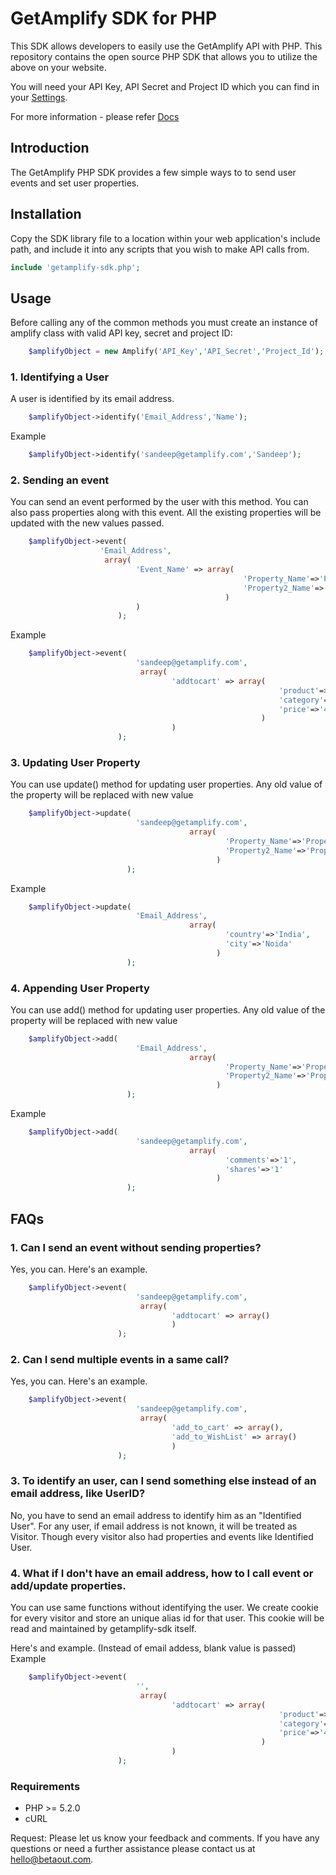 GetAmplify SDK for PHP
======================

This SDK allows developers to easily use the GetAmplify API with PHP. This repository contains the open source PHP SDK that allows you to utilize the above on your website. 

You will need your API Key, API Secret and Project ID which you can find in your [Settings](http://getamplify.com/configurations/settings/api-key).

For more information - please refer [Docs](http://getamplify.com/learn/product-guide/) 

Introduction
------------

The GetAmplify PHP SDK provides a few simple ways to to send user events and set user properties.

Installation
------------

Copy the SDK library file to a location within your web application's include path, and include it into any scripts that you wish to make API calls from.

```php
include 'getamplify-sdk.php';
````

Usage
-----
Before calling any of the common methods you must create an instance of amplify class with valid API key, secret and project ID:

```php  
    $amplifyObject = new Amplify('API_Key','API_Secret','Project_Id');
````

### 1. Identifying a User
A user is identified by its email address.

```php  
    $amplifyObject->identify('Email_Address','Name');
````

Example
```php  
    $amplifyObject->identify('sandeep@getamplify.com','Sandeep');
````

### 2. Sending an event
You can send an event performed by the user with this method. You can also pass properties along with this event. All the existing properties will be updated with the new values passed.

```php  
    $amplifyObject->event(
                    'Email_Address',
                     array(
                            'Event_Name' => array(
                                                    'Property_Name'=>'Property_Value',
                                                    'Property2_Name'=>'Property2_Value'
                                                )
                            )
                        );
````

Example
```php  
    $amplifyObject->event(
                            'sandeep@getamplify.com',
                             array(
                                    'addtocart' => array(
                                                            'product'=>'Samsung Note2',
                                                            'category'=>'Mobile',
                                                            'price'=>'456.78'
                                                        )
                                    )
                        );
````

### 3. Updating User Property
You can use update() method for updating user properties. Any old value of the property will be replaced with new value 
```php  
    $amplifyObject->update(
                            'sandeep@getamplify.com',
                                        array(
                                                'Property_Name'=>'Property_Value',
                                                'Property2_Name'=>'Property2_Value'
                                              )
                          );
````
Example
```php  
    $amplifyObject->update(
                            'Email_Address',
                                        array(
                                                'country'=>'India',
                                                'city'=>'Noida'
                                              )
                          );
````

### 4. Appending User Property
You can use add() method for updating user properties. Any old value of the property will be replaced with new value 
```php  
    $amplifyObject->add(
                            'Email_Address',
                                        array(
                                                'Property_Name'=>'Property_Value',
                                                'Property2_Name'=>'Property2_Value'
                                              )
                          );
````
Example
```php  
    $amplifyObject->add(
                            'sandeep@getamplify.com',
                                        array(
                                                'comments'=>'1',
                                                'shares'=>'1'
                                              )
                          );
````



FAQs
-----
### 1. Can I send an event without sending properties?
Yes, you can. Here's an example.
```php  
    $amplifyObject->event(
                            'sandeep@getamplify.com',
                             array(
                                    'addtocart' => array()
                                    )
                        );
````

### 2. Can I send multiple events in a same call?
Yes, you can. Here's an example.
```php  
    $amplifyObject->event(
                            'sandeep@getamplify.com',
                             array(
                                    'add_to_cart' => array(),
                                    'add_to_WishList' => array()
                                    )
                        );
````

### 3. To identify an user, can I send something else instead of an email address, like UserID?
No, you have to send an email address to identify him as an "Identified User". 
For any user, if email address is not known, it will be treated as Visitor. Though every visitor also had properties and events like Identified User. 


### 4. What if I don't have an email address, how to I call event or add/update properties.
You can use same functions without identifying the user. We create cookie for every visitor and store an unique alias id for that user. This cookie will be read and maintained by getamplify-sdk itself.

Here's and example. (Instead of email addess, blank value is passed)
Example
```php  
    $amplifyObject->event(
                            '',
                             array(
                                    'addtocart' => array(
                                                            'product'=>'Samsung Note2',
                                                            'category'=>'Mobile',
                                                            'price'=>'456.78'
                                                        )
                                    )
                        );
````


### Requirements
* PHP >= 5.2.0
* cURL


Request: Please let us know your feedback and comments. If you have any questions or need a further assistance please contact us at hello@betaout.com.

